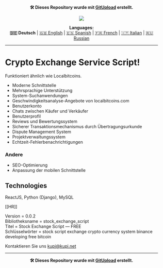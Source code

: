 <p align="center"><b>🛠️ Dieses Repository wurde mit <a href="https://gitupload.com">GitUpload</a> erstellt.</b></p>
<p align="center"><a href="https://kupi.net"><img src="https://github.com/markolofsen/stock_exchange_script//blob/master/.banners/banner_de.png?raw=1" /></a></p>
<p align="center"><b>Languages:</b><br /><b>🇩🇪 Deutsch</b> | <a href="https://github.com/markolofsen/stock_exchange_script/blob/master/README.md">🇬🇧 English</a> | <a href="https://github.com/markolofsen/stock_exchange_script/blob/master/README_es.md">🇪🇸 Spanish</a> | <a href="https://github.com/markolofsen/stock_exchange_script/blob/master/README_fr.md">🇫🇷 French</a> | <a href="https://github.com/markolofsen/stock_exchange_script/blob/master/README_it.md">🇮🇹 Italian</a> | <a href="https://github.com/markolofsen/stock_exchange_script/blob/master/README_ru.md">🇷🇺 Russian</a></p>

---

# Crypto Exchange Service Script!
Funktioniert ähnlich wie Localbitcoins.

* Moderne Schnittstelle
* Mehrsprachige Unterstützung
* System-Suchanwendungen
* Geschwindigkeitsanalyse-Angebote von localbitcoins.com
* Benutzerkonto
* Chats zwischen Käufer und Verkäufer
* Benutzerprofil
* Reviews und Bewertungssystem
* Sicherer Transaktionsmechanismus durch Übertragungsurkunde
* Dispute Management System
* Projektverwaltungssystem
* Echtzeit-Fehlerbenachrichtigungen


### Andere
* SEO-Optimierung
* Anpassung der mobilen Schnittstelle

## Technologies
ReactJS, Python (Django), MySQL

[[HR]]

Version = 0.0.2 <br />
Bibliotheksname = stock_exchange_script <br />
Titel = Stock Exchange Script — FREE <br />
Schlüsselwörter = stock script exchange crypto currency system binance developing free bitcoin <br />


Kontaktieren Sie uns kupi@kupi.net


---

<p align="center"><b>🛠️ Dieses Repository wurde mit <a href="https://gitupload.com">GitUpload</a> erstellt.</b></p>